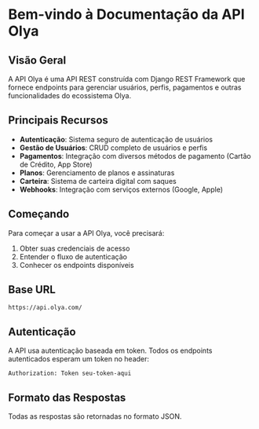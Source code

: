 # Bem-vindo à Documentação da API Olya

## Visão Geral

A API Olya é uma API REST construída com Django REST Framework que fornece endpoints para gerenciar usuários, perfis, pagamentos e outras funcionalidades do ecossistema Olya.

## Principais Recursos

- **Autenticação**: Sistema seguro de autenticação de usuários
- **Gestão de Usuários**: CRUD completo de usuários e perfis
- **Pagamentos**: Integração com diversos métodos de pagamento (Cartão de Crédito, App Store)
- **Planos**: Gerenciamento de planos e assinaturas
- **Carteira**: Sistema de carteira digital com saques
- **Webhooks**: Integração com serviços externos (Google, Apple)

## Começando

Para começar a usar a API Olya, você precisará:

1. Obter suas credenciais de acesso
2. Entender o fluxo de autenticação
3. Conhecer os endpoints disponíveis

## Base URL

```
https://api.olya.com/
```

## Autenticação

A API usa autenticação baseada em token. Todos os endpoints autenticados esperam um token no header:

```http
Authorization: Token seu-token-aqui
```

## Formato das Respostas

Todas as respostas são retornadas no formato JSON.